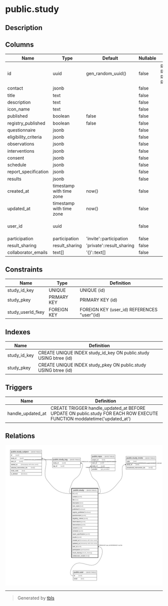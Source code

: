 # public.study

## Description

## Columns

| Name | Type | Default | Nullable | Children | Parents | Comment |
| ---- | ---- | ------- | -------- | -------- | ------- | ------- |
| id | uuid | gen_random_uuid() | false | [public.study_subject](public.study_subject.md) [public.study_tag](public.study_tag.md) [public.repo](public.repo.md) [public.study_invite](public.study_invite.md) |  |  |
| contact | jsonb |  | false |  |  |  |
| title | text |  | false |  |  |  |
| description | text |  | false |  |  |  |
| icon_name | text |  | false |  |  |  |
| published | boolean | false | false |  |  |  |
| registry_published | boolean | false | false |  |  |  |
| questionnaire | jsonb |  | false |  |  |  |
| eligibility_criteria | jsonb |  | false |  |  |  |
| observations | jsonb |  | false |  |  |  |
| interventions | jsonb |  | false |  |  |  |
| consent | jsonb |  | false |  |  |  |
| schedule | jsonb |  | false |  |  |  |
| report_specification | jsonb |  | false |  |  |  |
| results | jsonb |  | false |  |  |  |
| created_at | timestamp with time zone | now() | false |  |  |  |
| updated_at | timestamp with time zone | now() | false |  |  |  |
| user_id | uuid |  | false |  | [public.user](public.user.md) | UserId of study creator |
| participation | participation | 'invite'::participation | false |  |  |  |
| result_sharing | result_sharing | 'private'::result_sharing | false |  |  |  |
| collaborator_emails | text[] | '{}'::text[] | false |  |  |  |

## Constraints

| Name | Type | Definition |
| ---- | ---- | ---------- |
| study_id_key | UNIQUE | UNIQUE (id) |
| study_pkey | PRIMARY KEY | PRIMARY KEY (id) |
| study_userId_fkey | FOREIGN KEY | FOREIGN KEY (user_id) REFERENCES "user"(id) |

## Indexes

| Name | Definition |
| ---- | ---------- |
| study_id_key | CREATE UNIQUE INDEX study_id_key ON public.study USING btree (id) |
| study_pkey | CREATE UNIQUE INDEX study_pkey ON public.study USING btree (id) |

## Triggers

| Name | Definition |
| ---- | ---------- |
| handle_updated_at | CREATE TRIGGER handle_updated_at BEFORE UPDATE ON public.study FOR EACH ROW EXECUTE FUNCTION moddatetime('updated_at') |

## Relations

![er](public.study.svg)

---

> Generated by [tbls](https://github.com/k1LoW/tbls)
